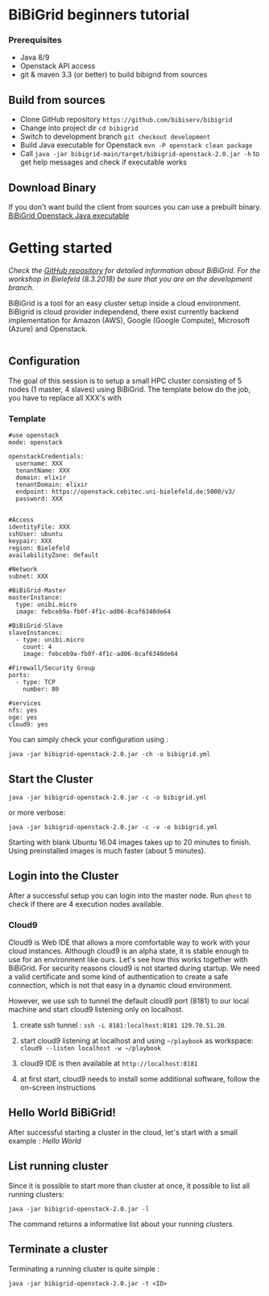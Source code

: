 #  BiBiGrid beginners tutorial 

### Prerequisites

- Java 8/9
- Openstack API access
- git & maven 3.3 (or better) to build bibigrid from sources

## Build from sources

- Clone GitHub repository `https://github.com/bibiserv/bibigrid`
- Change into project dir `cd bibigrid`
- Switch to development branch `git checkout development`
- Build Java executable for Openstack `mvn -P openstack clean package`
- Call `java -jar bibigrid-main/target/bibigrid-openstack-2.0.jar -h` to get help messages and check if executable works


## Download Binary

If you don't want build the client from sources you can use a prebuilt binary. 
[BiBiGrid Openstack Java executable](https://bibiserv.cebitec.uni-bielefeld.de/resources/bibigrid/bibigrid-openstack-2.0.jar)


# Getting started

*Check the [GitHub repository](https://github.com/BiBiServ/bibigrid/tree/development) for detailed information about BiBiGrid. For the workshop in Bielefeld (8.3.2018) be sure that you are on the development branch.*

BiBiGrid is a tool for an easy cluster setup inside a cloud environment. BiBigrid is cloud provider independend, there exist currently backend implementation for Amazon (AWS), Google (Google Compute), Microsoft (Azure) and Openstack.

<image>



## Configuration

The goal of this session is to setup a small HPC cluster consisting of 5 nodes  (1 master, 4 slaves)  using BiBiGrid. The template below do the job, you have to replace all XXX's with

### Template

```
#use openstack
mode: openstack

openstackCredentials:
  username: XXX
  tenantName: XXX
  domain: elixir
  tenantDomain: elixir
  endpoint: https://openstack.cebitec.uni-bielefeld.de:5000/v3/
  password: XXX


#Access
identityFile: XXX
sshUser: ubuntu
keypair: XXX
region: Bielefeld
availabilityZone: default

#Network
subnet: XXX

#BiBiGrid-Master
masterInstance:
  type: unibi.micro
  image: febceb9a-fb0f-4f1c-ad06-8caf6340de64

#BiBiGrid-Slave
slaveInstances:
  - type: unibi.micro
    count: 4
    image: febceb9a-fb0f-4f1c-ad06-8caf6340de64

#Firewall/Security Group
ports:
  - type: TCP
    number: 80

#services
nfs: yes
oge: yes
cloud9: yes

```

You can simply check your configuration using :

`java -jar bibigrid-openstack-2.0.jar -ch -o bibigrid.yml`

## Start the Cluster

`java -jar bibigrid-openstack-2.0.jar -c -o bibigrid.yml`

or more verbose:

`java -jar bibigrid-openstack-2.0.jar -c -v -o bibigrid.yml`

Starting with blank Ubuntu 16.04 images takes up to 20 minutes to finish.
Using preinstalled images is much faster (about 5 minutes).



## Login into the Cluster

After a successful setup you can login into the master node. Run `qhost` 
to check if there are 4 execution nodes available.


### Cloud9

Cloud9 is Web IDE that allows a more comfortable way to work with your cloud instances. Although cloud9 is an alpha state, it is stable enough to use for an environment like ours. Let's see how this works together with BiBiGrid. 
For security reasons cloud9 is not started during startup. We need a valid certificate and some kind of authentication to create a safe connection, which is not that easy in a dynamic cloud environment. 

However, we use ssh to tunnel the default cloud9 port (8181)  to our local machine and start cloud9 listening only on localhost.


1. create ssh tunnel : `ssh -L 8181:localhost:8181 129.70.51.20`.

2. start cloud9 listening at localhost and using `~/playbook` as workspace: `cloud9 --listen localhost -w ~/playbook`

3. cloud9 IDE is then available at `http://localhost:8181`

4. at first start, cloud9 needs to install some additional software, follow the on-screen instructions



## Hello World BiBiGrid!

After successful starting a cluster in the cloud, let's start with a small example : *Hello World*





## List running cluster

Since it is possible to start more than cluster at once, it possible to list all running clusters: 

`java -jar bibigrid-openstack-2.0.jar -l`

The command returns a informative list about your running clusters.


## Terminate a cluster

Terminating a running cluster is quite simple :

`java -jar bibigrid-openstack-2.0.jar -t <ID>`


